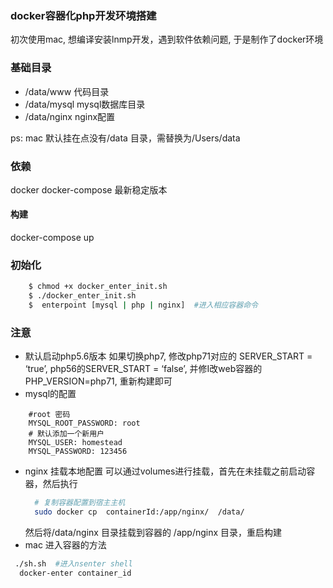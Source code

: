 ### docker容器化php开发环境搭建
初次使用mac,  想编译安装lnmp开发，遇到软件依赖问题, 于是制作了docker环境

### 基础目录
- /data/www    代码目录
- /data/mysql   mysql数据库目录
- /data/nginx   nginx配置

ps: mac 默认挂在点没有/data 目录，需替换为/Users/data

### 依赖
docker  docker-compose 最新稳定版本
#### 构建
docker-compose up
### 初始化
```bash
    $ chmod +x docker_enter_init.sh
    $ ./docker_enter_init.sh
    $  enterpoint [mysql | php | nginx]  #进入相应容器命令
```

### 注意
- 默认启动php5.6版本
  如果切换php7, 修改php71对应的 SERVER_START = ‘true’,  php56的SERVER_START = ‘false’,   并修I改web容器的PHP_VERSION=php71, 重新构建即可
- mysql的配置
```
    #root 密码
    MYSQL_ROOT_PASSWORD: root
    # 默认添加一个新用户
    MYSQL_USER: homestead
    MYSQL_PASSWORD: 123456
```
- nginx 挂载本地配置
  可以通过volumes进行挂载，首先在未挂载之前启动容器，然后执行
  ```sh
    # 复制容器配置到宿主主机
    sudo docker cp  containerId:/app/nginx/  /data/
  ```
  然后将/data/nginx 目录挂载到容器的 /app/nginx 目录，重启构建
- mac 进入容器的方法
```sh
 ./sh.sh  #进入nsenter shell
  docker-enter container_id
```

